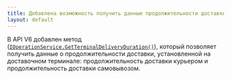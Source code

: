```yaml
---
title: Добавлена возможность получить данные продолжительности доставки, переопределенной на доставочном терминале. 
layout: default
---
```

В API V6 добавлен метод ([`IOperationService.GetTerminalDeliveryDuration()`](http://iiko.github.io/front.api.sdk/v6/html/M_Resto_Front_Api_IOperationService_GetTerminalDeliveryDuration.htm)), который позволяет получить данные о продолжительности доставки, установленной на доставочном терминале: продолжительность доставки курьером и продолжительность доставки самовывозом.

